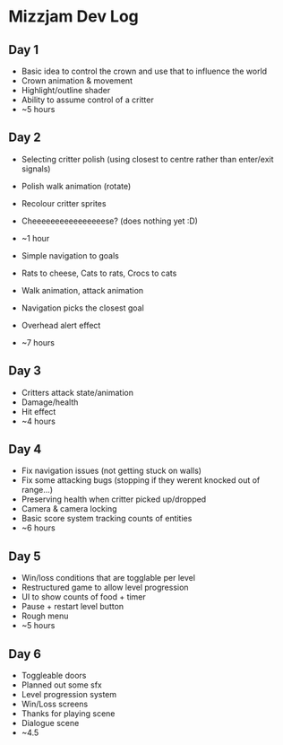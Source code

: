 # Mizzjam Dev Log

## Day 1

- Basic idea to control the crown and use that to influence the world
- Crown animation & movement
- Highlight/outline shader
- Ability to assume control of a critter
- ~5 hours

## Day 2

- Selecting critter polish (using closest to centre rather than enter/exit signals)
- Polish walk animation (rotate)
- Recolour critter sprites
- Cheeeeeeeeeeeeeeeese? (does nothing yet :D)
- ~1 hour

- Simple navigation to goals
- Rats to cheese, Cats to rats, Crocs to cats
- Walk animation, attack animation
- Navigation picks the closest goal
- Overhead alert effect
- ~7 hours

## Day 3

- Critters attack state/animation
- Damage/health
- Hit effect
- ~4 hours

## Day 4

- Fix navigation issues (not getting stuck on walls)
- Fix some attacking bugs (stopping if they werent knocked out of range...)
- Preserving health when critter picked up/dropped
- Camera & camera locking
- Basic score system tracking counts of entities
- ~6 hours

## Day 5

- Win/loss conditions that are togglable per level
- Restructured game to allow level progression
- UI to show counts of food + timer
- Pause + restart level button
- Rough menu
- ~5 hours

## Day 6

- Toggleable doors
- Planned out some sfx
- Level progression system
- Win/Loss screens
- Thanks for playing scene
- Dialogue scene
- ~4.5
